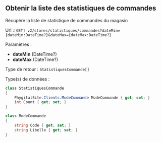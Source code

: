 ## <span id='listestatscommande'>Obtenir la liste des statistiques de commandes</span>

Récupère la liste de statistique de commandes du magasin

Url :`[GET] v2/stores/statistiques/commandes?dateMin={dateMin:DateTime?}&dateMax={dateMax:DateTime?}`

Paramètres : 

- **dateMin** (DateTime?)
- **dateMax** (DateTime?)

Type de retour : `StatistiquesCommande[]`

Type(s) de données :

```csharp
class StatistiquesCommande
{
	PhygitalSite.Clients.ModeCommande ModeCommande { get; set; }
	int Count { get; set; }
}

class ModeCommande
{
	string Code { get; set; }
	string Libelle { get; set; }
}

```


